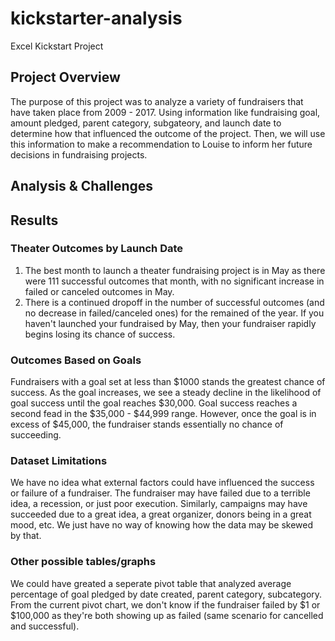 # kickstarter-analysis
Excel Kickstart Project

## Project Overview
The purpose of this project was to analyze a variety of fundraisers that have taken place from 2009 - 2017. Using 
information like fundraising goal, amount pledged, parent category, subgateory, and launch date to determine how
that influenced the outcome of the project. Then, we will use this information to make a recommendation to Louise
to inform her future decisions in fundraising projects.

## Analysis & Challenges

## Results
### Theater Outcomes by Launch Date
1) The best month to launch a theater fundraising project is in May as there were 111 successful outcomes that month, with no significant increase in failed or canceled outcomes in May. 
2) There is a continued dropoff in the number of successful outcomes (and no decrease in failed/canceled ones) for the remained of the year. If you haven't launched your fundraised by May, then your fundraiser rapidly begins losing its chance of success.
### Outcomes Based on Goals
Fundraisers with a goal set at less than $1000 stands the greatest chance of success. As the goal increases, we see a steady decline in the likelihood of goal success until the 
goal reaches $30,000. Goal success reaches a second fead in the $35,000 - $44,999 range. However, once the goal is in excess of $45,000, the fundraiser stands essentially no chance of succeeding. 
### Dataset Limitations
We have no idea what external factors could have influenced the success or failure of a fundraiser. The fundraiser may have failed due to a terrible idea, a recession, or just poor execution. Similarly, campaigns may have succeeded due to a great idea, a great organizer, donors being in a great mood, etc. We just have no way of knowing how the data may be skewed by that. 
### Other possible tables/graphs
We could have greated a seperate pivot table that analyzed average percentage of goal pledged by date created, parent category, subcategory. From the current pivot chart, we don't know if the fundraiser failed by $1 or $100,000 as they're both showing up as failed (same scenario for cancelled and successful). 

